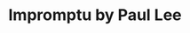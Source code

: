 ---
title: "Impromptu by Paul Lee"
description: "Impromptu by Paul Lee"
layout: shop
keywords:
  - 美食競賽
  - 台灣美食
  - 美食精選
datePublished: "2025-06-30"
dateModified: "2025-07-03"
city: "台北市"
district: "中山區"
address: "台北市中山區中山北路二段39巷3號B1"
phone: "0225212518"
geo: "25.05417685841221, 121.52423063792575"
google_map: "https://maps.app.goo.gl/KzbjU6DDMxacNCKE6"
footinder: "https://footinder.com.tw/%E5%8F%B0%E5%8C%97%E5%B8%82%E4%B8%AD%E5%B1%B1%E5%8D%80/46994/"
official: "http://www.impromptu.com.tw/"
award:
  - name: "500盤"
    year: "2024"
    entries:
      - dishes:
          - "龍蝦拌麵"
          - "烤胭脂蝦"

---